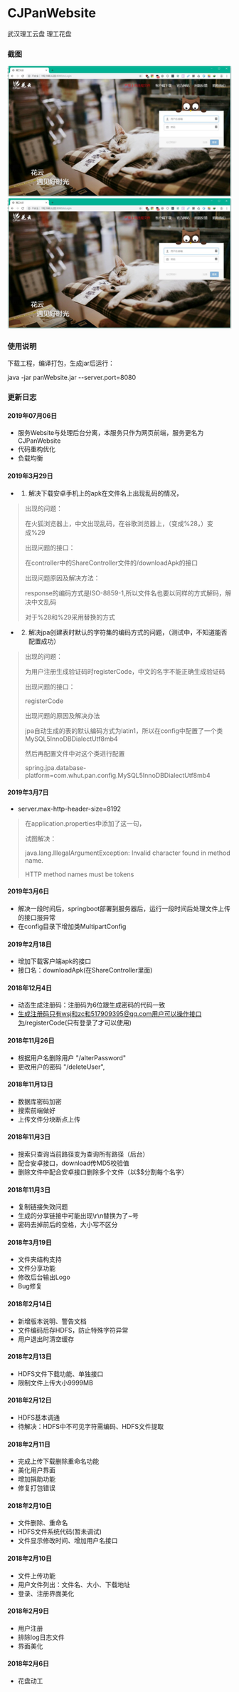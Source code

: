# CJPanWebsite
武汉理工云盘 理工花盘

### 截图
![](./[screenshot]/1.jpg)
![](./[screenshot]/1.jpg)

### 使用说明

下载工程，编译打包，生成jar后运行：

java -jar panWebsite.jar --server.port=8080

### 更新日志

#### 2019年07月06日
* 服务Website与处理后台分离，本服务只作为网页前端，服务更名为CJPanWebsite
* 代码重构优化
* 负载均衡

#### 2019年3月29日

* 1. 解决下载安卓手机上的apk在文件名上出现乱码的情况，

> 出现的问题：
> 
> 在火狐浏览器上，中文出现乱码，在谷歌浏览器上，（变成%28，）变成%29
> 
> 出现问题的接口：
> 
> 在controller中的ShareController文件的/downloadApk的接口
> 
> 出现问题原因及解决方法：
> 
> response的编码方式是ISO-8859-1,所以文件名也要以同样的方式解码，解决中文乱码
> 
> 对于%28和%29采用替换的方式

* 2. 解决jpa创建表时默认的字符集的编码方式的问题，（测试中，不知道能否配置成功）

> 出现的问题：
> 
> 为用户注册生成验证码时registerCode，中文的名字不能正确生成验证码
> 
> 出现问题的接口：
> 
> registerCode
> 
> 出现问题的原因及解决办法
> 
> jpa自动生成的表的默认编码方式为latin1，所以在config中配置了一个类MySQL5InnoDBDialectUtf8mb4
> 
> 然后再配置文件中对这个类进行配置
> 
> spring.jpa.database-platform=com.whut.pan.config.MySQL5InnoDBDialectUtf8mb4

#### 2019年3月7日
* server.max-http-header-size=8192

> 在application.properties中添加了这一句，
> 
> 试图解决：
> 
> java.lang.IllegalArgumentException: Invalid character found in method name. 
> 
> HTTP method names must be tokens

#### 2019年3月6日
* 解决一段时间后，springboot部署到服务器后，运行一段时间后处理文件上传的接口报异常
* 在config目录下增加类MultipartConfig
 
#### 2019年2月18日
* 增加下载客户端apk的接口
* 接口名：downloadApk(在ShareController里面)

#### 2018年12月4日
* 动态生成注册码：注册码为6位跟生成密码的代码一致
* 生成注册码只有wsj和zc和517909395@qq.com用户可以操作接口为/registerCode(只有登录了才可以使用)


#### 2018年11月26日
* 根据用户名删除用户 "/alterPassword"
* 更改用户的密码  "/deleteUser", 

#### 2018年11月13日
* 数据库密码加密
* 搜索前端做好
* 上传文件分块断点上传

#### 2018年11月3日
* 搜索只查询当前路径变为查询所有路径（后台）
* 配合安卓接口，download传MD5校验值
* 删除文件中配合安卓接口删除多个文件（以$$分割每个名字）

#### 2018年11月3日
* 复制链接失效问题
* 生成的分享链接中可能出现\r\n替换为了~号
* 密码去掉前后的空格，大小写不区分

#### 2018年3月19日
* 文件夹结构支持
* 文件分享功能
* 修改后台输出Logo
* Bug修复

#### 2018年2月14日
* 新增版本说明、警告文档
* 文件编码后存HDFS，防止特殊字符异常
* 用户退出时清空缓存

#### 2018年2月13日
* HDFS文件下载功能、单独接口
* 限制文件上传大小9999MB

#### 2018年2月12日
* HDFS基本调通
* 待解决：HDFS中不可见字符需编码、HDFS文件提取

#### 2018年2月11日
* 完成上传下载删除重命名功能
* 美化用户界面
* 增加捐助功能
* 修复打包错误

#### 2018年2月10日
* 文件删除、重命名
* HDFS文件系统代码(暂未调试)
* 文件显示修改时间、增加用户名接口

#### 2018年2月10日
* 文件上传功能
* 用户文件列出：文件名、大小、下载地址
* 登录、注册界面美化

#### 2018年2月9日
* 用户注册
* 排除log日志文件
* 界面美化

#### 2018年2月6日
* 花盘动工